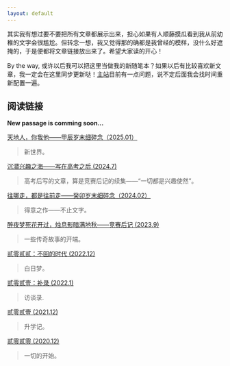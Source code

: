 ```yaml
---
layout: default
---
```

其实我有想过要不要把所有文章都展示出来，担心如果有人顺藤摸瓜看到我从前幼稚的文字会很尴尬。但转念一想，我又觉得那的确都是我曾经的模样，没什么好遮掩的，于是便都将文章链接放出来了。希望大家读的开心！

By the way, 或许以后我可以把这里当做我的新随笔本？如果以后有比较喜欢新文章，我一定会在这里同步更新哒！[主站](https://photonyan.github.io)目前有一点问题，说不定后面我会找时间重新配置一遍。

## 阅读链接
**New passage is comming soon...**

[天地人，你我他——甲辰岁末细碎念（2025.01）](assets/pdfs/2024.pdf)

> 新世界。

[沉潜兴趣之海——写在高考之后 (2024.7)](assets/pdfs/沉潜兴趣之海.pdf)

> 高考后写的文章，算是竞赛后记的续集——“一切都是兴趣使然”。

[往哪走，都是往前走——癸卯岁末细碎念（2024.02）](assets/pdfs/2023.pdf)

> 得意之作——不止文字。

[醉夜梦死花开过，烛息影暗满地秋——竞赛后记 (2023.9)](https://zhuanlan.zhihu.com/p/658162429)

> 一些传奇故事的开端。

[贰零贰贰：不回的时代 (2022.12)](https://pandml.lofter.com/post/311e517e_2b7aed01c)

> 白日梦。

[贰零贰壹：补录 (2022.1)](https://pandml.lofter.com/post/311e517e_2b44a07ad)

> 访谈录.

[贰零贰壹 (2021.12)](https://pandml.lofter.com/post/311e517e_2b428e0b7)

> 升学记。

[贰零贰零 (2020.12)](https://pandml.lofter.com/post/311e517e_1cb2cba1b)

> 一切的开始。